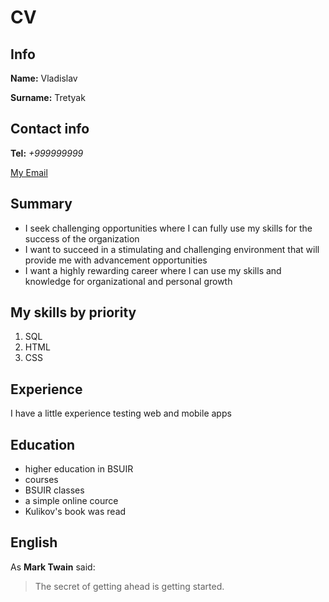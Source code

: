 # CV
## Info
**Name:** Vladislav
 
**Surname:** Tretyak
## Contact info
**Tel:** *+999999999*

[My Email](mailto:tretyak@mail.com)
## Summary
* I seek challenging opportunities where I can fully use my skills for the success of the organization
* I want to succeed in a stimulating and challenging environment that will provide me with advancement opportunities
* I want a highly rewarding career where I can use my skills and knowledge for organizational and personal growth
## My skills by priority
1. SQL
2. HTML
3. CSS
## Experience
I have a little experience testing web and mobile apps
## Education
- higher education in BSUIR
- courses
 - BSUIR classes
 - a simple online cource
 - Kulikov's book was read
 ## English
 As **Mark Twain** said:
 
 >The secret of getting ahead is getting started.

	
